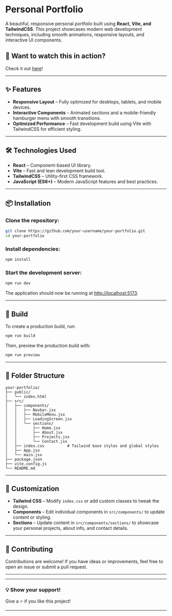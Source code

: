 # Personal Portfolio

A beautiful, responsive personal portfolio built using **React, Vite, and TailwindCSS**. This project showcases modern web development techniques, including smooth animations, responsive layouts, and interactive UI components.

## 🚀 Want to watch this in action?
Check it out [here](https://addy0328p.github.io/aditya-portfolio/)!

---

## ✨ Features
- **Responsive Layout** – Fully optimized for desktops, tablets, and mobile devices.
- **Interactive Components** – Animated sections and a mobile-friendly hamburger menu with smooth transitions.
- **Optimized Performance** – Fast development build using Vite with TailwindCSS for efficient styling.

---

## 🛠 Technologies Used
- **React** – Component-based UI library.
- **Vite** – Fast and lean development build tool.
- **TailwindCSS** – Utility-first CSS framework.
- **JavaScript (ES6+)** – Modern JavaScript features and best practices.

---

## 📦 Installation

### Clone the repository:
```sh
git clone https://github.com/your-username/your-portfolio.git
cd your-portfolio
```

### Install dependencies:
```sh
npm install
```

### Start the development server:
```sh
npm run dev
```
The application should now be running at [http://localhost:5173](http://localhost:5173).

---

## 📌 Build
To create a production build, run:
```sh
npm run build
```
Then, preview the production build with:
```sh
npm run preview
```

---

## 📂 Folder Structure
```
your-portfolio/
├── public/
│   └── index.html
├── src/
│   ├── components/
│   │   ├── Navbar.jsx
│   │   ├── MobileMenu.jsx
│   │   ├── LoadingScreen.jsx
│   │   └── sections/
│   │       ├── Home.jsx
│   │       ├── About.jsx
│   │       ├── Projects.jsx
│   │       └── Contact.jsx
│   ├── index.css          # Tailwind base styles and global styles
│   ├── App.jsx
│   └── main.jsx
├── package.json
├── vite.config.js
└── README.md
```

---

## 🎨 Customization
- **Tailwind CSS** – Modify `index.css` or add custom classes to tweak the design.
- **Components** – Edit individual components in `src/components/` to update content or styling.
- **Sections** – Update content in `src/components/sections/` to showcase your personal projects, about info, and contact details.

---

## 🤝 Contributing
Contributions are welcome! If you have ideas or improvements, feel free to open an issue or submit a pull request.

---



---

### 💡 Show your support!
Give a ⭐ if you like this project!

---
